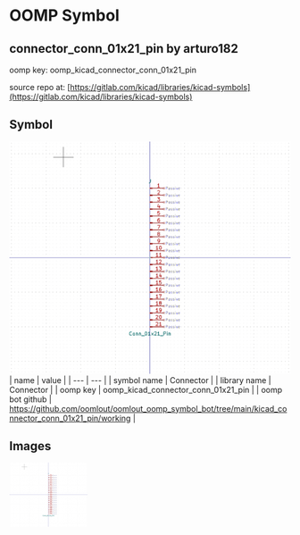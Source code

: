 # OOMP Symbol  
## connector_conn_01x21_pin  by arturo182  
  
oomp key: oomp_kicad_connector_conn_01x21_pin  
  
source repo at: [https://gitlab.com/kicad/libraries/kicad-symbols](https://gitlab.com/kicad/libraries/kicad-symbols)  
## Symbol  
  
[![working.png](working_600.png)](working.png)  
| name | value | 
| --- | --- | 
| symbol name | Connector | 
| library name | Connector | 
| oomp key | oomp_kicad_connector_conn_01x21_pin | 
| oomp bot github | https://github.com/oomlout/oomlout_oomp_symbol_bot/tree/main/kicad_connector_conn_01x21_pin/working | 
## Images  
  
[![working.png](working_140.png)](working.png)  
